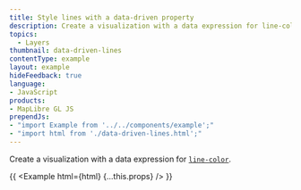 ```yaml
---
title: Style lines with a data-driven property
description: Create a visualization with a data expression for line-color.
topics:
  - Layers
thumbnail: data-driven-lines
contentType: example
layout: example
hideFeedback: true
language:
- JavaScript
products:
- MapLibre GL JS
prependJs:
- "import Example from '../../components/example';"
- "import html from './data-driven-lines.html';"
---
```


Create a visualization with a data expression for [`line-color`](https://maplibre.org/maplibre-gl-style-spec/layers/#paint-line-line-color).

{{ <Example html={html} {...this.props} /> }}
